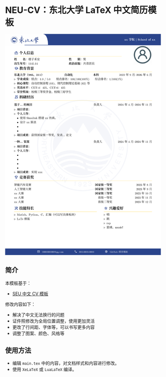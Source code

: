 # NEU-CV：东北大学 LaTeX 中文简历模板

![](./docs/CV-preview.png)

## 简介

本模板基于：

- [SEU 中文 CV 模板](https://www.overleaf.com/latex/templates/seu-cv-dong-nan-da-xue-latex-zhong-wen-jian-li-mo-ban/jyzpthvnbmpm)

修改内容如下：
- 解决了中文无法换行的问题
- 证件照修改为全局位置调整，使用更加灵活
- 更改了行间距、字体等，可以书写更多内容
- 调整了图案、颜色、风格等

## 使用方法

- 编辑 `main.tex` 中的内容，对文档样式和内容进行修改。
- 使用 `XeLaTeX` 或 `LuaLaTeX` 编译。
